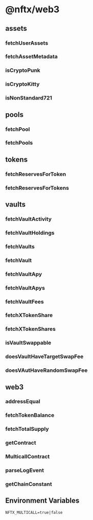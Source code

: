 # @nftx/web3

## assets

### fetchUserAssets

### fetchAssetMetadata

### isCryptoPunk

### isCryptoKitty

### isNonStandard721

## pools

### fetchPool

### fetchPools

## tokens

### fetchReservesForToken

### fetchReservesForTokens

## vaults

### fetchVaultActivity

### fetchVaultHoldings

### fetchVaults

### fetchVault

### fetchVaultApy

### fetchVaultApys

### fetchVaultFees

### fetchXTokenShare

### fetchXTokenShares

### isVaultSwappable

### doesVaultHaveTargetSwapFee

### doesVAutHaveRandomSwapFee

## web3

### addressEqual

### fetchTokenBalance

### fetchTotalSupply

### getContract

### MulticallContract

### parseLogEvent

### getChainConstant

## Environment Variables

`NFTX_MULTICALL=true|false`
